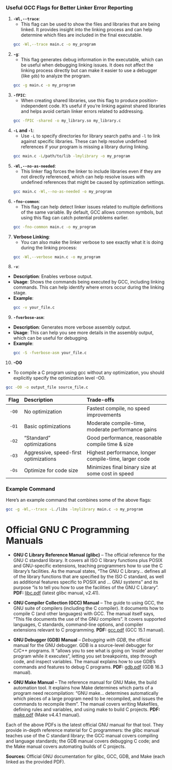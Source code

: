 ### Useful GCC Flags for Better Linker Error Reporting

1. **`-Wl,--trace`**:
   - This flag can be used to show the files and libraries that are being linked. It provides insight into the linking process and can help determine which files are included in the final executable.
   ```bash
   gcc -Wl,--trace main.c -o my_program
   ```
2. **`-g`**:
   - This flag generates debug information in the executable, which can be useful when debugging linking issues. It does not affect the linking process directly but can make it easier to use a debugger (like `gdb`) to analyze the program.
   ```bash
   gcc -g main.c -o my_program
   ```
3. **`-fPIC`**:
   - When creating shared libraries, use this flag to produce position-independent code. It’s useful if you’re linking against shared libraries and helps avoid certain linker errors related to addressing.
   ```bash
   gcc -fPIC -shared -o my_library.so my_library.c
   ```
4. **`-L` and `-l`**:
   - Use `-L` to specify directories for library search paths and `-l` to link against specific libraries. These can help resolve undefined references if your program is missing a library during linking.
   ```bash
   gcc main.c -L/path/to/lib -lmylibrary -o my_program
   ```
5. **`-Wl,--no-as-needed`**:
   - This linker flag forces the linker to include libraries even if they are not directly referenced, which can help resolve issues with undefined references that might be caused by optimization settings.
   ```bash
   gcc main.c -Wl,--no-as-needed -o my_program
   ```
6. **`-fno-common`**:
   - This flag can help detect linker issues related to multiple definitions of the same variable. By default, GCC allows common symbols, but using this flag can catch potential problems earlier.
   ```bash
   gcc -fno-common main.c -o my_program
   ```
7. **Verbose Linking**:
   - You can also make the linker verbose to see exactly what it is doing during the linking process:
   ```bash
   gcc -Wl,--verbose main.c -o my_program
   ```
8. **`-v`**:
- **Description**: Enables verbose output.
- **Usage**: Shows the commands being executed by GCC, including linking commands. This can help identify where errors occur during the linking stage.
- **Example**: 
  ```bash
  gcc -v your_file.c
  ```
9. **`-fverbose-asm`**:
- **Description**: Generates more verbose assembly output.
- **Usage**: This can help you see more details in the assembly output, which can be useful for debugging.
- **Example**: 
  ```bash
  gcc -S -fverbose-asm your_file.c
  ```
10. **-O0**
- To compile a C program using gcc without any optimization, you should explicitly specify the optimization level -O0.
```bash
gcc -O0 -o output_file source_file.c
```

|  Flag | Description                           | Trade-offs                                            |
| :---: | :------------------------------------ | :---------------------------------------------------- |
| `-O0` | No optimization                       | Fastest compile, no speed improvements                |
| `-O1` | Basic optimizations                   | Moderate compile-time, moderate performance gains     |
| `-O2` | “Standard” optimizations              | Good performance, reasonable compile time & size      |
| `-O3` | Aggressive, speed-first optimizations | Highest performance, longer compile-time, larger code |
| `-Os` | Optimize for code size                | Minimizes final binary size at some cost in speed     |

### Example Command
Here’s an example command that combines some of the above flags:
```bash
gcc -g -Wl,--trace -L./libs -lmylibrary main.c -o my_program
```

# Official GNU C Programming Manuals

* **GNU C Library Reference Manual (glibc)** – The official reference for the GNU C standard library. It covers all ISO C library functions plus POSIX and GNU-specific extensions, teaching programmers how to use the C library’s facilities.  As the manual states, “The GNU C Library… defines all of the library functions that are specified by the ISO C standard, as well as additional features specific to POSIX and … GNU systems” and its purpose “is to tell you how to use the facilities of the GNU C Library”. **PDF:** [libc.pdf](https://sourceware.org/glibc/manual/latest/pdf/libc.pdf) (latest glibc manual, v2.41).

* **GNU Compiler Collection (GCC) Manual** – The guide to using GCC, the GNU suite of compilers (including the C compiler). It documents how to compile C (and other languages) with GCC. The manual itself says, “This file documents the use of the GNU compilers”. It covers supported languages, C standards, command-line options, and compiler extensions relevant to C programming. **PDF:** [gcc.pdf](https://gcc.gnu.org/onlinedocs/gcc-15.1.0/gcc.pdf) (GCC 15.1 manual).

* **GNU Debugger (GDB) Manual** – *Debugging with GDB*, the official manual for the GNU debugger. GDB is a source-level debugger for C/C++ programs. It “allows you to see what is going on ‘inside’ another program while it executes”, letting you set breakpoints, step through code, and inspect variables. The manual explains how to use GDB’s commands and features to debug C programs. **PDF:** [gdb.pdf](https://sourceware.org/gdb/download/onlinedocs/gdb.pdf) (GDB 16.3 manual).

* **GNU Make Manual** – The reference manual for GNU Make, the build automation tool. It explains how Make determines which parts of a program need recompilation: “GNU make… determines automatically which pieces of a large program need to be recompiled, and issues the commands to recompile them”. The manual covers writing Makefiles, defining rules and variables, and using make to build C projects. **PDF:** [make.pdf](https://www.gnu.org/s/make/manual/make.pdf) (Make v4.4.1 manual).

Each of the above PDFs is the latest official GNU manual for that tool. They provide in-depth reference material for C programmers: the glibc manual teaches use of the C standard library; the GCC manual covers compiling and language standards; the GDB manual covers debugging C code; and the Make manual covers automating builds of C projects.

**Sources:** Official GNU documentation for glibc, GCC, GDB, and Make (each linked as the provided PDF).

